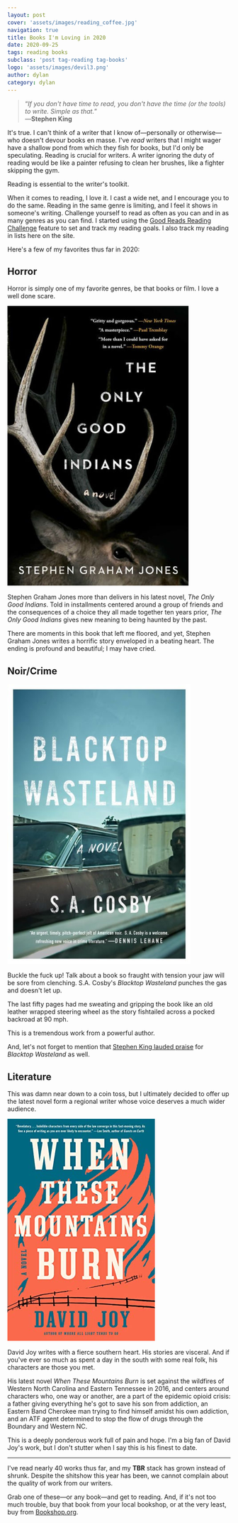 ```yaml
---
layout: post
cover: 'assets/images/reading_coffee.jpg'
navigation: true
title: Books I'm Loving in 2020
date: 2020-09-25
tags: reading books 
subclass: 'post tag-reading tag-books' 
logo: 'assets/images/devil3.png'
author: dylan
category: dylan
---
```


> “_If you don't have time to read, you don't have the time (or the tools) to write. Simple as that._”  
> &mdash;**Stephen King**

It's true. I can't think of a writer that I know of&mdash;personally or otherwise&mdash;who doesn't devour books en masse. I've _read_ writers that I might wager have a shallow pond from which they fish for books, but I'd only be speculating. Reading is crucial for writers. A writer ignoring the duty of reading would be like a painter refusing to clean her brushes, like a fighter skipping the gym. 

Reading is essential to the writer's toolkit.

When it comes to reading, I love it. I cast a wide net, and I encourage you to do the same. Reading in the same genre is limiting, and I feel it shows in someone's writing. Challenge yourself to read as often as you can and in as many genres as you can find. I started using the [Good Reads Reading Challenge](https://goodreads.com "Goodreads Reading Challenge") feature to set and track my reading goals. I also track my reading in lists here on the site.

Here's a few of my favorites thus far in 2020:

## Horror
Horror is simply one of my favorite genres, be that books or film. I love a well done scare.

[![The Only Good Indians by Stephen Graham Jones](/assets/images/sgj_ogi.jpg)](https://bookshop.org/books/the-only-good-indians/9781982136451)

Stephen Graham Jones more than delivers in his latest novel, _The Only Good Indians_. Told in installments centered around a group of friends and the consequences of a choice they all made together ten years prior, _The Only Good Indians_ gives new meaning to being haunted by the past.

There are moments in this book that left me floored, and yet, Stephen Graham Jones writes a horrific story enveloped in a beating heart. The ending is profound and beautiful; I may have cried.

## Noir/Crime
[![Blacktop Wasteland by S.A. Cosby](/assets/images/blacktop_cosby.jpg)](https://bookshop.org/books/blacktop-wasteland/9781250252685)

Buckle the fuck up! Talk about a book so fraught with tension your jaw will be sore from clenching. S.A. Cosby's _Blacktop Wasteland_ punches the gas and doesn't let up.

The last fifty pages had me sweating and gripping the book like an old leather wrapped steering wheel as the story fishtailed across a pocked backroad at 90 mph. 

This is a tremendous work from a powerful author. 

And, let's not forget to mention that [Stephen King lauded praise](https://twitter.com/stephenking/status/1306404969847967744) for _Blacktop Wasteland_ as well.

## Literature
This was damn near down to a coin toss, but I ultimately decided to offer up the latest novel form a regional writer whose voice deserves a much wider audience.

[![When These Mountains Burn by David Joy](/assets/images/joy_mountains.jpg)](https://bookshop.org/books/when-these-mountains-burn/9780525536888)

David Joy writes with a fierce southern heart. His stories are visceral. And if you've ever so much as spent a day in the south with some real folk, his characters are those you met.

His latest novel _When These Mountains Burn_ is set against the wildfires of Western North Carolina and Eastern Tennessee in 2016, and centers around characters who, one way or another, are a part of the epidemic opioid crisis: a father giving everything he's got to save his son from addiction, an Eastern Band Cherokee man trying to find himself amidst his own addiction, and an ATF agent determined to stop the flow of drugs through the Boundary and Western NC.

This is a deeply ponderous work full of pain and hope. I'm a big fan of David Joy's work, but I don't stutter when I say this is his finest to date.

---
I've read nearly 40 works thus far, and my **TBR** stack has grown instead of shrunk. Despite the shitshow this year has been, we cannot complain about the quality of work from our writers.

Grab one of these&mdash;or any book&mdash;and get to reading. And, if it's not too much trouble, buy that book from your local bookshop, or at the very least, buy from [Bookshop.org](https://bookshop.org "Bookshop.org supports local booksellers").